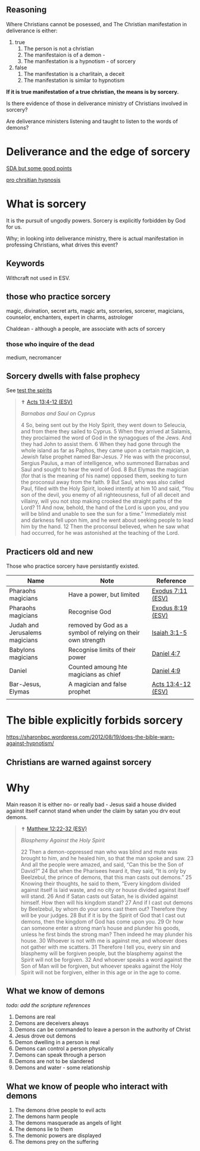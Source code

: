 ## Reasoning

Where Christians cannot be posessed, and The Christian manifestation in deliverance is either:

1. true
    1. The person is not a christian
    1. The manifestaion is of a demon - 
    1. The manifestation is a hypnotism - of sorcery
1. false
    1. The manifestation is a charlitain, a deceit
    1. The manifestation is similar to hypnotism

**If it is true manifestation of a true christian, the means is by sorcery.**

Is there evidence of those in deliverance ministry of Christians involved in sorcery?

Are deliverance ministers listening and taught to listen to the words of demons?

# Deliverance and the edge of sorcery

[SDA but some good points](https://www.ministrymagazine.org/archive/1992/08/beware-of-deliverance-ministries)

[pro chrsitian hypnosis](https://hypnosishealthinfo.com/library/a-christian-understanding-of-hypnosis)

# What is sorcery

It is the pursuit of ungodly powers. Sorcery is explicitly forbidden by God for us.

Why; in looking into deliverance ministry, there is actual manifestation in professing Christians, what drives this event?

## Keywords

Withcraft not used in ESV.

## those who practice sorcery

magic, divination, secret arts, magic arts, sorceries, sorcerer, magicians, counselor, enchanters, expert in charms, astrologer

Chaldean - although a people, are associate with acts of sorcery

### those who inquire of the dead

medium, necromancer

## Sorcery dwells with false prophecy

See [test the spirits](test_the_spirits.md)

> ✝️ [Acts 13:4-12 (ESV)](https://esv.literalword.com/?q=Acts+13%3A4-12)
>
> *Barnabas and Saul on Cyprus*
>
> 4 So, being sent out by the Holy Spirit, they went down to Seleucia, and from there they sailed to Cyprus. 5 When they arrived at Salamis, they proclaimed the word of God in the synagogues of the Jews. And they had John to assist them. 6 When they had gone through the whole island as far as Paphos, they came upon a certain magician, a Jewish false prophet named Bar-Jesus. 7 He was with the proconsul, Sergius Paulus, a man of intelligence, who summoned Barnabas and Saul and sought to hear the word of God. 8 But Elymas the magician (for that is the meaning of his name) opposed them, seeking to turn the proconsul away from the faith. 9 But Saul, who was also called Paul, filled with the Holy Spirit, looked intently at him 10 and said, “You son of the devil, you enemy of all righteousness, full of all deceit and villainy, will you not stop making crooked the straight paths of the Lord? 11 And now, behold, the hand of the Lord is upon you, and you will be blind and unable to see the sun for a time.” Immediately mist and darkness fell upon him, and he went about seeking people to lead him by the hand. 12 Then the proconsul believed, when he saw what had occurred, for he was astonished at the teaching of the Lord.

## Practicers old and new

Those who practice sorcery have persistantly existed.

| Name | Note |  Reference |
|---|---|---|
|Pharaohs magicians|Have a power, but limited|[Exodus 7:11 (ESV)](https://esv.literalword.com/?h=11&q=Exodus+7)|
|Pharaohs magicians|Recognise God|[Exodus 8:19 (ESV)](https://esv.literalword.com/?h=11&q=Exodus+8)|
|Judah and Jerusalems magicians|removed by God as a symbol of relying on their own strength|[Isaiah 3:1-5](https://esv.literalword.com/?q=Isaiah+3%3A1-5)|
|Babylons magicians|Recognise limits of their power|[Daniel 4:7](https://esv.literalword.com/?q=Daniel+4%3A7)|
|Daniel|Counted amoung hte magicians as chief|[Daniel 4:9](https://esv.literalword.com/?q=Daniel+4%3A9)|
|Bar-Jesus, Elymas|A magician and false prophet|[Acts 13:4-12 (ESV)](https://esv.literalword.com/?q=Acts+13%3A4-12)|
||||

# The bible explicitly forbids sorcery

https://sharonbpc.wordpress.com/2012/08/19/does-the-bible-warn-against-hypnotism/

## Christians are warned against sorcery

# Why

Main reason it is either no- or really bad - Jesus said a house divided against itself cannot stand when under the claim by satan you drv eout demons.

> ✝️ [Matthew 12:22-32 (ESV)](https://esv.literalword.com/?q=Matthew+12%3A22-32)
>
> *Blasphemy Against the Holy Spirit*
>
> 22 Then a demon-oppressed man who was blind and mute was brought to him, and he healed him, so that the man spoke and saw. 23 And all the people were amazed, and said, “Can this be the Son of David?” 24 But when the Pharisees heard it, they said, “It is only by Beelzebul, the prince of demons, that this man casts out demons.” 25 Knowing their thoughts, he said to them, “Every kingdom divided against itself is laid waste, and no city or house divided against itself will stand. 26 And if Satan casts out Satan, he is divided against himself. How then will his kingdom stand? 27 And if I cast out demons by Beelzebul, by whom do your sons cast them out? Therefore they will be your judges. 28 But if it is by the Spirit of God that I cast out demons, then the kingdom of God has come upon you. 29 Or how can someone enter a strong man’s house and plunder his goods, unless he first binds the strong man? Then indeed he may plunder his house. 30 Whoever is not with me is against me, and whoever does not gather with me scatters. 31 Therefore I tell you, every sin and blasphemy will be forgiven people, but the blasphemy against the Spirit will not be forgiven. 32 And whoever speaks a word against the Son of Man will be forgiven, but whoever speaks against the Holy Spirit will not be forgiven, either in this age or in the age to come.




## What we know of demons

*todo: add the scripture references*

1. Demons are real
1. Demons are deceivers always
1. Demons can be commanded to leave a person in the authority of Christ
1. Jesus drove out demons
1. Demon dwelling in a person is real
1. Demons can control a person physically
1. Demons can speak through a person
1. Demons are not to be slandered
1. Demons and water - some relationship

## What we know of people who interact with demons

1. The demons drive people to evil acts
1. The demons harm people
1. The demons masquerade as angels of light
1. The demons lie to them
1. The demonic powers are displayed 
1. The demons prey on the suffering